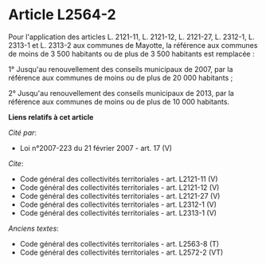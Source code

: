 # Article L2564-2

Pour l'application des articles L. 2121-11, 
L. 2121-12, L. 2121-27, L. 2312-1, L. 2313-1 et L. 2313-2 aux communes de Mayotte, la référence aux communes de moins de 3
500 habitants ou de plus de 3 500 habitants est remplacée : 

1° Jusqu'au renouvellement des conseils municipaux de 2007, par la référence aux communes de moins ou de plus de 20 000
habitants ; 

2° Jusqu'au renouvellement des conseils municipaux de 2013, par la référence aux communes de moins ou de plus de 10 000
habitants.

**Liens relatifs à cet article**

_Cité par_:

  - Loi n°2007-223 du 21 février 2007 - art. 17 (V)

_Cite_:

  - Code général des collectivités territoriales - art. L2121-11 (V)
  - Code général des collectivités territoriales - art. L2121-12 (V)
  - Code général des collectivités territoriales - art. L2121-27 (V)
  - Code général des collectivités territoriales - art. L2312-1 (V)
  - Code général des collectivités territoriales - art. L2313-1 (V)

_Anciens textes_:

  - Code général des collectivités territoriales - art. L2563-8 (T)
  - Code général des collectivités territoriales - art. L2572-2 (VT)
